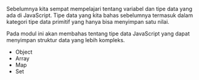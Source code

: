 Sebelumnya kita sempat mempelajari tentang variabel dan tipe data yang ada di JavaScript. Tipe data yang kita bahas sebelumnya termasuk dalam kategori tipe data primitif yang hanya bisa menyimpan satu nilai.

Pada modul ini akan membahas tentang tipe data JavaScript yang dapat menyimpan struktur data yang lebih kompleks.
- Object
- Array
- Map
- Set
